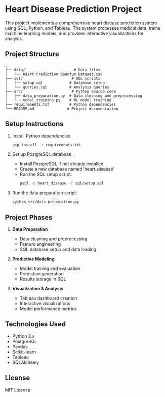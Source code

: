 # Heart Disease Prediction Project

This project implements a comprehensive heart disease prediction system using SQL, Python, and Tableau. The system processes medical data, trains machine learning models, and provides interactive visualizations for analysis.

## Project Structure

```
.
├── data/                      # Data files
│   └── Heart Prediction Quantum Dataset.csv
├── sql/                      # SQL scripts
│   ├── setup.sql            # Database setup
│   └── queries.sql          # Analysis queries
├── src/                      # Python source code
│   ├── data_preparation.py  # Data cleaning and preprocessing
│   └── model_training.py    # ML model training
├── requirements.txt         # Python dependencies
└── README.md               # Project documentation
```

## Setup Instructions

1. Install Python dependencies:
   ```bash
   pip install -r requirements.txt
   ```

2. Set up PostgreSQL database:
   - Install PostgreSQL if not already installed
   - Create a new database named 'heart_disease'
   - Run the SQL setup script:
     ```bash
     psql -d heart_disease -f sql/setup.sql
     ```

3. Run the data preparation script:
   ```bash
   python src/data_preparation.py
   ```

## Project Phases

1. **Data Preparation**
   - Data cleaning and preprocessing
   - Feature engineering
   - SQL database setup and data loading

2. **Predictive Modeling**
   - Model training and evaluation
   - Prediction generation
   - Results storage in SQL

3. **Visualization & Analysis**
   - Tableau dashboard creation
   - Interactive visualizations
   - Model performance metrics

## Technologies Used

- Python 3.x
- PostgreSQL
- Pandas
- Scikit-learn
- Tableau
- SQLAlchemy

## License

MIT License 